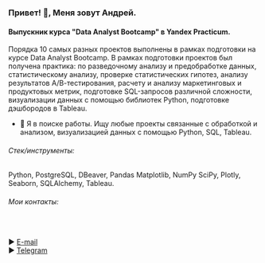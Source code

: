 ### Привет! 👋, Меня зовут Андрей.
#### Выпускник курса "Data Analyst Bootcamp" в Yandex Practicum.
Порядка 10 самых разных проектов выполнены в рамках подготовки на курсе Data Analyst Bootcamp. В рамках подготовки проектов был получена практика: по разведочному анализу и предобработке данных, статистическому анализу, проверке статистических гипотез, анализу результатов А/В-тестирования, расчету и анализу маркетинговых и продуктовых метрик, подготовке SQL-запросов различной сложности, визуализации данных с помощью библиотек Python, подготовке дэшбородов в Tableau. 

- 🔭 Я в поиске работы.
Ищу любые проекты связанные с обработкой и анализом, визуализацией данных с помощью Python, SQL, Tableau. 

###### Стек/инструменты: 
Python, PostgreSQL, DBeaver, Pandas Matplotlib, NumPy SciPy, Plotly, Seaborn, SQLAlchemy, Tableau.

###### Мои контакты: 
<br>
<span align="left">

► [E-mail](mailto:avgorjob@gmail.com)  
► [Telegram](https://t.me/AVGorbulya)
